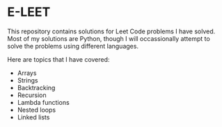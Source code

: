 # E-LEET

This repository contains solutions for Leet Code problems I have solved. Most of my solutions are Python, though I will occassionally attempt to solve the problems using different languages.

Here are topics that I have covered:
* Arrays
* Strings
* Backtracking
* Recursion
* Lambda functions
* Nested loops
* Linked lists
